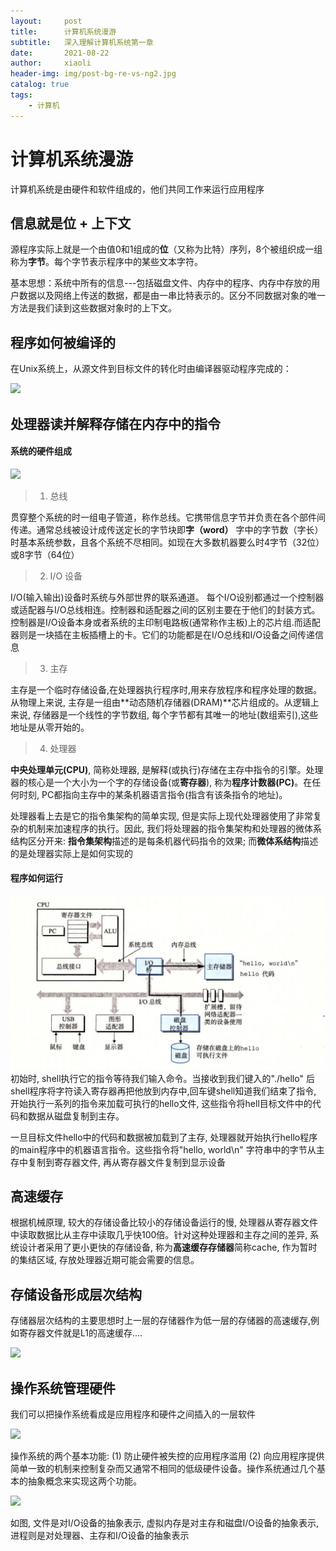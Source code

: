 ```yaml
---
layout:     post
title:      计算机系统漫游
subtitle:   深入理解计算机系统第一章
date:       2021-08-22
author:     xiaoli
header-img: img/post-bg-re-vs-ng2.jpg
catalog: true
tags:
    - 计算机
---
```


# 计算机系统漫游
计算机系统是由硬件和软件组成的，他们共同工作来运行应用程序

## 信息就是位 + 上下文
源程序实际上就是一个由值0和1组成的**位**（又称为比特）序列，8个被组织成一组称为**字节**。每个字节表示程序中的某些文本字符。

基本思想：系统中所有的信息---包括磁盘文件、内存中的程序、内存中存放的用户数据以及网络上传送的数据，都是由一串比特表示的。区分不同数据对象的唯一方法是我们读到这些数据对象时的上下文。

## 程序如何被编译的

在Unix系统上，从源文件到目标文件的转化时由编译器驱动程序完成的：

![](https://wx3.sinaimg.cn/orj360/006hKYiUly8gttgosnzy5j30xv06c77z.jpg)

## 处理器读并解释存储在内存中的指令

#### 系统的硬件组成

![](https://wx2.sinaimg.cn/large/006hKYiUly8gttgveha61j60st0hpjym02.jpg)

> 1. 总线

贯穿整个系统的时一组电子管道，称作总线。它携带信息字节并负责在各个部件间传递。通常总线被设计成传送定长的字节块即**字（word）** 字中的字节数（字长）时基本系统参数，且各个系统不尽相同。如现在大多数机器要么时4字节（32位）或8字节（64位）

> 2. I/O 设备

I/O(输入输出)设备时系统与外部世界的联系通道。 每个I/O设别都通过一个控制器或适配器与I/O总线相连。控制器和适配器之间的区别主要在于他们的封装方式。控制器是I/O设备本身或者系统的主印制电路板(通常称作主板)上的芯片组.而适配器则是一块插在主板插槽上的卡。它们的功能都是在I/O总线和I/O设备之间传递信息

> 3. 主存

主存是一个临时存储设备,在处理器执行程序时,用来存放程序和程序处理的数据。从物理上来说, 主存是一组由**动态随机存储器(DRAM)**芯片组成的。从逻辑上来说, 存储器是一个线性的字节数组, 每个字节都有其唯一的地址(数组索引),这些地址是从零开始的。

> 4. 处理器

**中央处理单元(CPU)**, 简称处理器, 是解释(或执行)存储在主存中指令的引擎。处理器的核心是一个大小为一个字的存储设备(或**寄存器**), 称为**程序计数器(PC)**。在任何时刻, PC都指向主存中的某条机器语言指令(指含有该条指令的地址)。

处理器看上去是它的指令集架构的简单实现, 但是实际上现代处理器使用了非常复杂的机制来加速程序的执行。因此, 我们将处理器的指令集架构和处理器的微体系结构区分开来: **指令集架构**描述的是每条机器代码指令的效果; 而**微体系结构**描述的是处理器实际上是如何实现的

#### 程序如何运行

![](https://github.com/johnli-helloworld/johnli-helloworld.github.io/blob/master/jisuanji/p-exec.jpg)
初始时, shell执行它的指令等待我们输入命令。当接收到我们键入的"./hello" 后shell程序将字符读入寄存器再把他放到内存中,回车键shell知道我们结束了指令, 开始执行一系列的指令来加载可执行的hello文件, 这些指令将hell目标文件中的代码和数据从磁盘复制到主存。

一旦目标文件hello中的代码和数据被加载到了主存, 处理器就开始执行hello程序的main程序中的机器语言指令。这些指令将"hello, world\n" 字符串中的字节从主存中复制到寄存器文件, 再从寄存器文件复制到显示设备

## 高速缓存

根据机械原理, 较大的存储设备比较小的存储设备运行的慢, 处理器从寄存器文件中读取数据比从主存中读取几乎快100倍。针对这种处理器和主存之间的差异, 系统设计者采用了更小更快的存储设备, 称为**高速缓存存储器**简称cache, 作为暂时的集结区域, 存放处理器近期可能会需要的信息。

## 存储设备形成层次结构
存储器层次结构的主要思想时上一层的存储器作为低一层的存储器的高速缓存,例如寄存器文件就是L1的高速缓存....

![](https://wx3.sinaimg.cn/large/006hKYiUly8gtthbgd8vcj30vg0hydht.jpg)

## 操作系统管理硬件
我们可以把操作系统看成是应用程序和硬件之间插入的一层软件

![](https://wx3.sinaimg.cn/orj360/006hKYiUly8gtthi8m6f5j60fq05ktac02.jpg)

操作系统的两个基本功能: (1) 防止硬件被失控的应用程序滥用 (2) 向应用程序提供简单一致的机制来控制复杂而又通常不相同的低级硬件设备。操作系统通过几个基本的抽象概念来实现这两个功能。

![](https://wx1.sinaimg.cn/orj360/006hKYiUly8gtthjwri52j30gk08owgk.jpg)
 
如图, 文件是对I/O设备的抽象表示, 虚拟内存是对主存和磁盘I/O设备的抽象表示, 进程则是对处理器、主存和I/O设备的抽象表示
